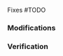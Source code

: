 <!-- markdownlint-disable MD041 -->

<!-- Does this PR fix an issue -->

Fixes #TODO

### Modifications

<!-- TODO: Say what changes you made (including any design decisions) -->


### Verification

<!-- TODO: Say how you tested your changes - manual and/or automated testing (can help for reviewers to see summary here in one place)  -->

